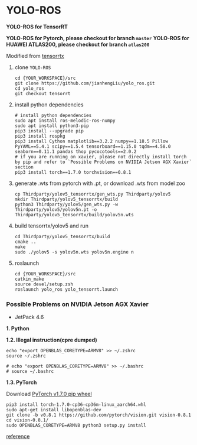 # YOLO-ROS

**YOLO-ROS for TensorRT**

**YOLO-ROS for Pytorch, please checkout for branch `master`**
**YOLO-ROS for HUAWEI ATLAS200, please checkout for branch `atlas200`**

Modified from [tensorrtx](https://github.com/wang-xinyu/tensorrtx)

1. clone `YOLO-ROS`
   ```
   cd {YOUR_WORKSPACE}/src
   git clone https://github.com/jianhengLiu/yolo_ros.git
   cd yolo_ros
   git checkout tensorrt
   ```

2. install python dependencies
   ```
   # install python dependencies
   sudo apt install ros-melodic-ros-numpy
   sudo apt install python3-pip
   pip3 install --upgrade pip
   pip3 install rospkg
   pip3 install Cython matplotlib==3.2.2 numpy==1.18.5 Pillow PyYAML==5.4.1 scipy==1.5.4 tensorboard==1.15.0 tqdm==4.58.0 seaborn==0.11.1 pandas thop pycocotools==2.0.2
   # if you are running on xavier, please not directly install torch by pip and refer to `Possible Problems on NVIDIA Jetson AGX Xavier` section
   pip3 install torch==1.7.0 torchvision==0.8.1
   ```
3. generate .wts from pytorch with .pt, or download .wts from model zoo

   ```
   cp Thirdparty/yolov5_tensorrtx/gen_wts.py Thirdparty/yolov5
   mkdir Thirdparty/yolov5_tensorrtx/build
   python3 Thirdparty/yolov5/gen_wts.py -w Thirdparty/yolov5/yolov5n.pt -o Thirdparty/yolov5_tensorrtx/build/yolov5n.wts
   ```

4. build tensorrtx/yolov5 and run

   ```
   cd Thirdparty/yolov5_tensorrtx/build
   cmake ..
   make
   sudo ./yolov5 -s yolov5n.wts yolov5n.engine n
   ```

5. roslaunch

   ```
   cd {YOUR_WORKSPACE}/src
   catkin_make
   source devel/setup.zsh
   roslaunch yolo_ros yolo_tensorrt.launch
   ```


### Possible Problems on NVIDIA Jetson AGX Xavier

* JetPack 4.6


**1. Python**

**1.2. Illegal instruction(cpre dumped)**
```
echo "export OPENBLAS_CORETYPE=ARMV8" >> ~/.zshrc
source ~/.zshrc

# echo "export OPENBLAS_CORETYPE=ARMV8" >> ~/.bashrc
# source ~/.bashrc
```

**1.3. PyTorch**

Download  [PyTorch v1.7.0 pip wheel](https://nvidia.box.com/shared/static/cs3xn3td6sfgtene6jdvsxlr366m2dhq.whl)

```
pip3 install torch-1.7.0-cp36-cp36m-linux_aarch64.whl
sudo apt-get install libopenblas-dev
git clone -b v0.8.1 https://github.com/pytorch/vision.git vision-0.8.1
cd vision-0.8.1/
sudo OPENBLAS_CORETYPE=ARMV8 python3 setup.py install
```

[reference](https://blog.csdn.net/qq_40691868/article/details/114379061?spm=1001.2101.3001.6650.1&utm_medium=distribute.pc_relevant.none-task-blog-2%7Edefault%7EOPENSEARCH%7Edefault-1.no_search_link&depth_1-utm_source=distribute.pc_relevant.none-task-blog-2%7Edefault%7EOPENSEARCH%7Edefault-1.no_search_link&utm_relevant_index=1)
